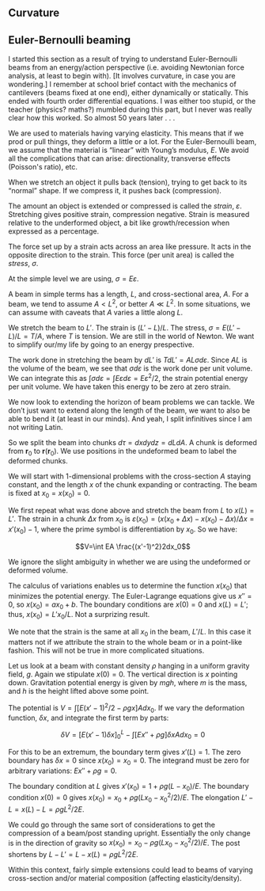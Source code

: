 <article>

# Curvature

## Euler-Bernoulli beaming

I started this section as a result of trying to understand Euler-Bernoulli beams from an energy/action perspective (i.e. avoiding Newtonian force analysis, at least to begin with). [It involves curvature, in case you are wondering.] I remember at school brief contact with the mechanics of cantilevers (beams fixed at one end), either dynamically or statically. This ended with fourth order differential equations. I was either too stupid, or the teacher (physics? maths?) mumbled during this part, but I never was really clear how this worked. So almost 50 years later . . .

We are used to materials having varying elasticity. This means that if we prod or pull things, they deform a little or a lot. For the Euler-Bernoulli beam, we assume that the material is “linear” with Young’s modulus, $E$. We avoid all the complications that can arise: directionality, transverse effects (Poisson's ratio), etc.

When we stretch an object it pulls back (tension), trying to get back to its “normal” shape. If we compress it, it pushes back (compression).

The amount an object is extended or compressed is called the _strain_, $\varepsilon$. Stretching gives positive strain, compression negative. Strain is measured relative to the underformed object, a bit like growth/recession when expressed as a percentage.

The force set up by a strain acts across an area like pressure. It acts in the opposite direction to the strain. This force (per unit area) is called the _stress_, $\sigma$.

At the simple level we are using, $\sigma=E\varepsilon$.

A beam in simple terms has a length, $L$, and cross-sectional area, $A$. For a beam, we tend to assume $A\lt L^2$, or better $A\ll L^2$. In some situations, we can assume with caveats that $A$ varies a little along $L$.

We stretch the beam to $L'$. The strain is $(L'-L)/L$. The stress, $\sigma=E(L'-L)/L=T/A$, where $T$ is tension. We are still in the world of Newton. We want to simplify our/my life by going to an energy prespective.

The work done in stretching the beam by $dL'$ is $TdL'=AL\sigma d\varepsilon$. Since $AL$ is the volume of the beam, we see that $\sigma d\varepsilon$ is the work done per unit volume. We can integrate this as $\int\sigma d\varepsilon=\int E\varepsilon d\varepsilon=E\varepsilon^2/2$, the strain potential energy per unit volume. We have taken this energy to be zero at zero strain.

We now look to extending the horizon of beam problems we can tackle. We don’t just want to extend along the length of the beam, we want to also be able to bend it (at least in our minds). And yeah, I split infinitives since I am not writing Latin.

So we split the beam into chunks $d\tau=dxdydz=dLdA$. A chunk is deformed from $\mathbf r_0$ to $\mathbf r(\mathbf r_0)$. We use positions in the undeformed beam to label the deformed chunks.

We will start with 1-dimensional problems with the cross-section $A$ staying constant, and the length $x$ of the chunk expanding or contracting. The beam is fixed at $x_0=x(x_0)=0$.

We first repeat what was done above and stretch the beam from $L$ to $x(L)=L'$. The strain in a chunk $\Delta x$ from $x_0$ is $\varepsilon(x_0)=(x(x_0+\Delta x)-x(x_0)-\Delta x)/\Delta x=x'(x_0)-1$, where the prime symbol is differentiation by $x_0$. So we have:

$$V=\int EA \frac{(x'-1)^2}2dx_0$$

We ignore the slight ambiguity in whether we are using the undeformed or deformed volume.

The calculus of variations enables us to determine the function $x(x_0)$ that minimizes the potential energy. The Euler-Lagrange equations give us $x''=0$, so $x(x_0)=ax_0+b$. The boundary conditions are $x(0)=0$ and $x(L)=L'$; thus, $x(x_0)=L'x_0/L$. Not a surprizing result.

We note that the strain is the same at all $x_0$ in the beam, $L'/L$. In this case it matters not if we attribute the strain to the whole beam or in a point-like fashion. This will not be true in more complicated situations.

Let us look at a beam with constant density $\rho$ hanging in a uniform gravity field, $g$. Again we stipulate $x(0)=0$. The vertical direction is $x$ pointing down. Gravitation potential energy is given by $mgh$, where $m$ is the mass, and $h$ is the height lifted above some point.

The potential is $V=\int [E(x'-1)^2/2-\rho gx]Adx_0$. If we vary the deformation function, $\delta x$, and integrate the first term by parts:

$$\delta V=[E(x'-1)\delta x]_0^L-\int [Ex''+\rho g]\delta x Adx_0=0$$

For this to be an extremum, the boundary term gives $x'(L)=1$. The zero boundary has $\delta x=0$ since $x(x_0)=x_0=0$. The integrand must be zero for arbitrary variations: $Ex''+\rho g=0$.

The boundary condition at $L$ gives $x'(x_0)=1+\rho g(L-x_0)/E$. The boundary condition $x(0)=0$ gives $x(x_0)=x_0+\rho g(Lx_0-x_0^2/2)/E$. The elongation $L'-L=x(L)-L=\rho gL^2/2E$.

We could go through the same sort of considerations to get the compression of a beam/post standing upright. Essentially the only change is in the direction of gravity so $x(x_0)=x_0-\rho g(Lx_0-x_0^2/2)/E$. The post shortens by $L-L'=L-x(L)=\rho gL^2/2E$.

Within this context, fairly simple extensions could lead to beams of varying cross-section and/or material composition (affecting elasticity/density).

</article>